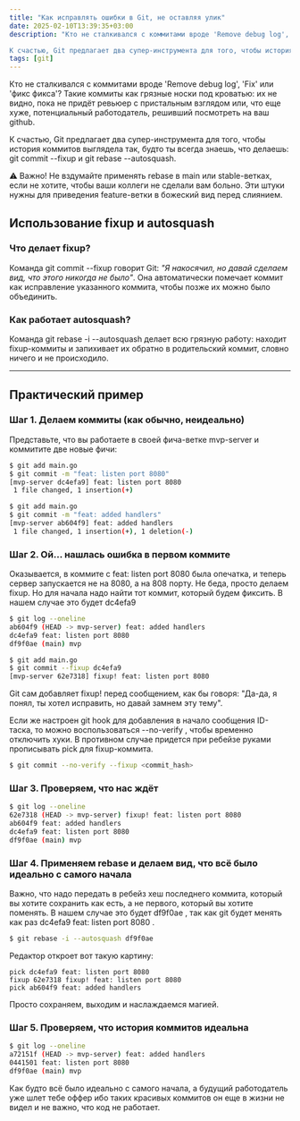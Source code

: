 ```yaml
---
title: "Как исправлять ошибки в Git, не оставляя улик"
date: 2025-02-10T13:39:35+03:00
description: "Кто не сталкивался с коммитами вроде 'Remove debug log', 'Fix' или 'фикс фикса'? Такие коммиты как грязные носки под кроватью: их не видно, пока не придёт ревьюер с пристальным взглядом или, что еще хуже, потенциальный работодатель, решивший посмотреть на ваш github. 

К счастью, Git предлагает два супер-инструмента для того, чтобы история коммитов выглядела так, будто ты всегда знаешь, что делаешь: git commit --fixup и git rebase --autosquash."
tags: [git]
---
```


Кто не сталкивался с коммитами вроде 'Remove debug log', 'Fix' или 'фикс фикса'? Такие коммиты как грязные носки под кроватью: их не видно, пока не придёт ревьюер с пристальным взглядом или, что еще хуже, потенциальный работодатель, решивший посмотреть на ваш github. 

К счастью, Git предлагает два супер-инструмента для того, чтобы история коммитов выглядела так, будто ты всегда знаешь, что делаешь: git commit --fixup и git rebase --autosquash.

⚠️ Важно! Не вздумайте применять rebase в main или stable-ветках, если не хотите, чтобы ваши коллеги не сделали вам больно. Эти штуки нужны для приведения feature-ветки в божеский вид перед слиянием.

## Использование fixup и autosquash

### Что делает fixup?

Команда git commit --fixup <commit> говорит Git: *"Я накосячил, но давай сделаем вид, что этого никогда не было"*. Она автоматически помечает коммит как исправление указанного коммита, чтобы позже их можно было объединить.

### Как работает autosquash?

Команда git rebase -i --autosquash делает всю грязную работу: находит fixup-коммиты и запихивает их обратно в родительский коммит, словно ничего и не происходило.

---

## Практический пример

### Шаг 1. Делаем коммиты (как обычно, неидеально)

Представьте, что вы работаете в своей фича-ветке mvp-server и коммитите две новые фичи:

```bash
$ git add main.go
$ git commit -m "feat: listen port 8080"
[mvp-server dc4efa9] feat: listen port 8080
 1 file changed, 1 insertion(+)

$ git add main.go
$ git commit -m "feat: added handlers"
[mvp-server ab604f9] feat: added handlers
 1 file changed, 1 insertion(+), 1 deletion(-)
 ```

### Шаг 2. Ой… нашлась ошибка в первом коммите

Оказывается, в коммите с feat: listen port 8080 была опечатка, и теперь сервер запускается не на 8080, а на 808 порту. Не беда, просто делаем fixup. Но для начала надо найти тот коммит, который будем фиксить. В нашем случае это будет  dc4efa9

```bash
$ git log --oneline
ab604f9 (HEAD -> mvp-server) feat: added handlers
dc4efa9 feat: listen port 8080
df9f0ae (main) mvp

$ git add main.go
$ git commit --fixup dc4efa9
[mvp-server 62e7318] fixup! feat: listen port 8080
```

Git сам добавляет fixup! перед сообщением, как бы говоря: "Да-да, я понял, ты хотел исправить, но давай замнем эту тему".

Если же настроен git hook для добавления в начало сообщения ID-таска, то можно воспользоваться --no-verify , чтобы временно отключить хуки. В противном случае придется при ребейзе руками прописывать pick для fixup-коммита.

```bash
$ git commit --no-verify --fixup <commit_hash>
```

### Шаг 3. Проверяем, что нас ждёт

```bash
$ git log --oneline
62e7318 (HEAD -> mvp-server) fixup! feat: listen port 8080
ab604f9 feat: added handlers
dc4efa9 feat: listen port 8080
df9f0ae (main) mvp
```

### Шаг 4. Применяем rebase и делаем вид, что всё было идеально с самого начала

Важно, что надо передать в ребейз хеш последнего коммита, который вы хотите сохранить как есть, а не первого, который вы хотите поменять. В нашем случае это будет  df9f0ae , так как git будет менять как раз dc4efa9 feat: listen port 8080 .

```bash
$ git rebase -i --autosquash df9f0ae
```

Редактор откроет вот такую картину:

```
pick dc4efa9 feat: listen port 8080
fixup 62e7318 fixup! feat: listen port 8080
pick ab604f9 feat: added handlers
```

Просто сохраняем, выходим и наслаждаемся магией. 

### Шаг 5. Проверяем, что история коммитов идеальна

```bash
$ git log --oneline
a72151f (HEAD -> mvp-server) feat: added handlers
0441501 feat: listen port 8080
df9f0ae (main) mvp
```

Как будто всё было идеально с самого начала, а будущий работодатель уже шлет тебе оффер ибо таких красивых коммитов он еще в жизни не видел и не важно, что код не работает.

